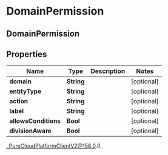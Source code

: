 # DomainPermission

## DomainPermission

## Properties

|Name | Type | Description | Notes|
|------------ | ------------- | ------------- | -------------|
| **domain** | **String** |  | [optional] |
| **entityType** | **String** |  | [optional] |
| **action** | **String** |  | [optional] |
| **label** | **String** |  | [optional] |
| **allowsConditions** | **Bool** |  | [optional] |
| **divisionAware** | **Bool** |  | [optional] |



_PureCloudPlatformClientV2@158.0.0_
